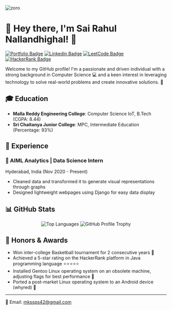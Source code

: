 ![zoro](https://github.com/KOAwesome/KOAwesome/assets/99417716/9a2d5012-ee0e-45da-ae2b-f3a76d9d175a)

# 👋 Hey there, I'm Sai Rahul Nallandhighal! 🚀 


[![Portfolio Badge](https://img.shields.io/badge/-Portfolio-blueviolet?style=for-the-badge&logo=Portfolio&logoColor=white&link=https://koawesome.github.io/myportfolio/index.html)](https://koawesome.github.io/myportfolio/index.html)
[![Linkedin Badge](https://img.shields.io/badge/-SaiRahulNallandhighal-blue?style=for-the-badge&logo=Linkedin&logoColor=white&link=https://www.linkedin.com/in/sai-rahul-nallandhighal/)](https://www.linkedin.com/in/sai-rahul-nallandhighal/)
[![LeetCode Badge](https://img.shields.io/badge/-SaiRahulNallandhighal-orange?style=for-the-badge&logo=LeetCode&logoColor=white&link=https://leetcode.com/mkssps42/)](https://leetcode.com/mkssps42/)
[![HackerRank Badge](https://img.shields.io/badge/-SaiRahulNallandhighal-green?style=for-the-badge&logo=HackerRank&logoColor=white&link=https://www.hackerrank.com/mkssps42)](https://www.hackerrank.com/mkssps42)

Welcome to my GitHub profile! I'm a passionate and driven individual with a strong background in Computer Science 💻 and a keen interest in leveraging technology to solve real-world problems and create innovative solutions. 🚀

## 🎓 Education

- **Malla Reddy Engineering College**: Computer Science IoT, B.Tech (CGPA: 8.44)
- **Sri Chaitanya Junior College**: MPC, Intermediate Education (Percentage: 93%)

## 💼 Experience

### 🔭 AIML Analytics | Data Science Intern
Hyderabad, India (Nov 2020 - Present)

- Cleaned data and transformed it to generate visual representations through graphs
- Designed lightweight webpages using Django for easy data display
## 📊 GitHub Stats

<p align="center">
  <img src="https://github-readme-stats.vercel.app/api/top-langs/?username=KOAwesome&layout=compact&theme=radical" alt="Top Languages" />
  <img src="https://github-profile-trophy.vercel.app/?username=KOAwesome&column=8&theme=radical&no-frame=true&no-bg=true&margin-w=15&rank=-?,-C,-B,-A" alt="GitHub Profile Trophy" />

</p>

<!---
## 🚀 Projects / Open-Source

### 📚 College Results WebWeaver | [Link](https://github.com/your-repo/CollegeResultsWebWeaver)
**Technologies**: Python, Selenium, Openpyxl

- Gathers data and displays them in the form of an Excel sheet.

### 🕵️ A Novel Web Attack Detection System | [Link](https://github.com/your-repo/WebAttackDetectionSystem)
**Technologies**: Python, Django

- A Python model to detect web attacks. Ensemble Learning is used to divide the data and generate feedback for each case.
- Ensemble learning is the process of boosting the algorithms.

### 💾 Bad USB Implementation | [Link](https://github.com/your-repo/BadUSBImplementation)
**Technologies**: Raspberry Pi Pico, CircuitPython

- Developed a custom USB-based attack device using Raspberry Pi Pico.
- Programmed the Raspberry Pi Pico to emulate a keyboard and execute preconfigured payloads.
- Demonstrated the potential security vulnerabilities in USB devices and how they can be exploited.

### 💧 Smart Saline Monitoring System | [Link](https://github.com/your-repo/SmartSalineMonitoringSystem)
**Technologies**: Arduino, HX711, LCD, I2C, GSM

- Developed a weight monitoring system using Arduino & HX711 load cell to measure weight accurately.
- Used an LCD display for real-time weight visualization and a GSM module to send SMS notifications when weight thresholds are exceeded.

### ❓ Quiz Generator | [Link](https://github.com/your-repo/QuizGenerator)
**Technologies**: Python-docx, Python3

- Created a program which can generate quizzes from the provided Excel sheet.
- Both console and GUI support are available, with a feature to remove questions from the Excel sheet if answered correctly.

### 🌡️ Real-Time Temperature and Humidity Monitoring Webserver
**Technologies**: Raspberry Pi Pico W, DHT11

- Developed a real-time webserver using a Raspberry Pi Pico W microcontroller and a DHT11 temperature and humidity sensor for monitoring environmental conditions.
- Utilized the DHT11 sensor, a cost-effective digital temperature and humidity sensor, for reliable and accurate measurements with WiFi connectivity for storing data on a server.

## 🏆 Certifications

- NPTEL Online Certification: Data Structures using Java
- NPTEL Online Certification: Python for Data Science - IIT Madras
- NPTEL Online Certification: Introduction to Algorithms
- NPTEL Online Certification: Ethical Hacking - IIT Kharagpur
- Introduction to Programming using Python - Microsoft Certifications
- Azure Fundamentals - Microsoft Certifications
-->
  
## 🎉 Honors & Awards

- Won inter-college Basketball tournament for 2 consecutive years 🏀
- Achieved a 5-star rating on the HackerRank platform in Java programming language ⭐️⭐️⭐️⭐️⭐️
- Installed Gentoo Linux operating system on an obsolete machine, adjusting flags for best performance 🐧
- Ported a post-market Linux operating system to an Android device (whyred) 📱

<!--
## 🛠 Skills

### 👨‍💻 Programming Languages
- 💻 Python
- ☕ Java
- 🐚 Shell Scripting
- 🐘 C
- ++ C++
- 📊 R

### 🧰 Libraries/Frameworks
- NumPy
- Pandas
- Seaborn
- Matplotlib
- Scikit-learn
- Flask
- Django
- Selenium

### 📂 Databases
- MySQL
-->
---


📧 Email: mkssps42@gmail.com
